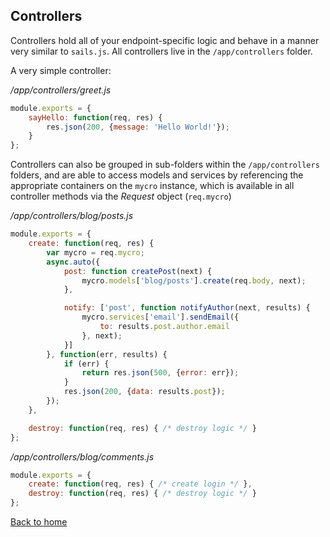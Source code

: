 ## Controllers
Controllers hold all of your endpoint-specific logic and behave in a manner very similar to `sails.js`. All controllers live in the `/app/controllers` folder.  

A very simple controller:  


*/app/controllers/greet.js*
```javascript
module.exports = {
    sayHello: function(req, res) {
        res.json(200, {message: 'Hello World!'});
    }
};
```

Controllers can also be grouped in sub-folders within the `/app/controllers` folders, and are able to access models and services by referencing the appropriate containers on the `mycro` instance, which is available in all controller methods via the *Request* object (`req.mycro`)


*/app/controllers/blog/posts.js*
```javascript
module.exports = {
    create: function(req, res) {
        var mycro = req.mycro;
        async.auto({
            post: function createPost(next) {
                mycro.models['blog/posts'].create(req.body, next);
            },

            notify: ['post', function notifyAuthor(next, results) {
                mycro.services['email'].sendEmail({
                    to: results.post.author.email
                }, next);
            }]
        }, function(err, results) {
            if (err) {
                return res.json(500, {error: err});
            }
            res.json(200, {data: results.post});
        });
    },

    destroy: function(req, res) { /* destroy logic */ }
};
```
*/app/controllers/blog/comments.js*
```javascript
module.exports = {
    create: function(req, res) { /* create login */ },
    destroy: function(req, res) { /* destroy logic */ }
};
```
[Back to home](/README.md)
